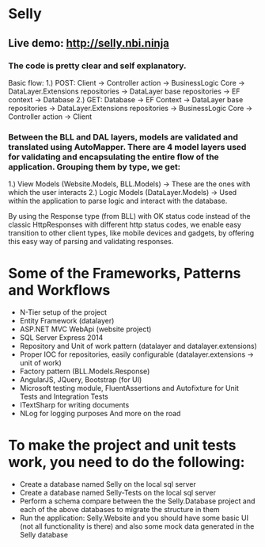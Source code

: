 # Selly

## Live demo: http://selly.nbi.ninja

### The code is pretty clear and self explanatory.
Basic flow: 
1.) POST: Client -> Controller action -> BusinessLogic Core -> DataLayer.Extensions repositories -> DataLayer base repositories -> EF context -> Database
2.) GET: Database -> EF Context -> DataLayer base repositories -> DataLayer.Extensions repositories -> BusinessLogic Core -> Controller action -> Client

### Between the BLL and DAL layers, models are validated and translated using AutoMapper. There are 4 model layers used for validating and encapsulating the entire flow of the application. Grouping them by type, we get:
1.) View Models (Website.Models, BLL.Models) -> These are the ones with which the user interacts
2.) Logic Models (DataLayer.Models) -> Used within the application to parse logic and interact with the database.

By using the Response type (from BLL) with OK status code instead of the classic HttpResponses with different http status codes, we enable easy transition to other client types, like mobile devices and gadgets, by offering this easy way of parsing and validating responses.

# Some of the Frameworks, Patterns and Workflows
- N-Tier setup of the project
- Entity Framework (datalayer)
- ASP.NET MVC WebApi (website project)
- SQL Server Express 2014
- Repository and Unit of work pattern (datalayer and datalayer.extensions)
- Proper IOC for repositories, easily configurable (datalayer.extensions -> unit of work)
- Factory pattern (BLL.Models.Response)
- AngularJS, JQuery, Bootstrap (for UI)
- Microsoft testing module, FluentAssertions and Autofixture for Unit Tests and Integration Tests
- ITextSharp for writing documents
- NLog for logging purposes
And more on the road

# To make the project and unit tests work, you need to do the following:
- Create a database named Selly on the local sql server  
- Create a database named Selly-Tests on the local sql server  
- Perform a schema compare between the the Selly.Database project and each of the above databases to migrate the structure in them
- Run the application: Selly.Website and you should have some basic UI (not all functionality is there) and also some mock data generated in the Selly database
